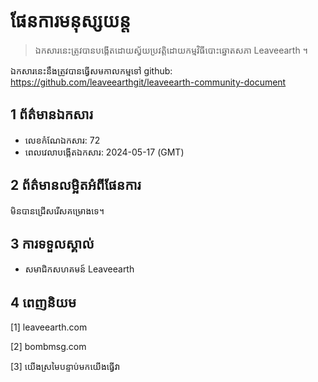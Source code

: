 # ផែនការមនុស្សយន្ត

>ឯកសារនេះត្រូវបានបង្កើតដោយស្វ័យប្រវត្តិដោយកម្មវិធីបោះឆ្នោតសភា Leaveearth ។

ឯកសារនេះនឹងត្រូវបានធ្វើសមកាលកម្មទៅ github: https://github.com/leaveearthgit/leaveearth-community-document

## 1 ព័ត៌មានឯកសារ

- លេខកំណែឯកសារ: 72
- ពេលវេលាបង្កើតឯកសារ: 2024-05-17 (GMT)

## 2 ព័ត៌មានលម្អិតអំពីផែនការ

មិនបានជ្រើសរើសគម្រោងទេ។

## 3 ការទទួលស្គាល់
* សមាជិកសហគមន៍ Leaveearth

## 4 ពេញនិយម
[1] leaveearth.com

[2] bombmsg.com

[3] យើងស្រមៃបន្ទាប់មកយើងធ្វើវា